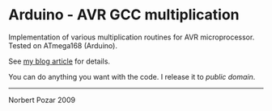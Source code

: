 # Arduino - AVR GCC multiplication

Implementation of various multiplication routines for AVR microprocessor. Tested on ATmega168 (Arduino).

See [my blog article](http://mekonik.wordpress.com/2009/03/18/arduino-avr-gcc-multiplication/) for details.

You can do anything you want with the code. I release it to *public domain*.

---

Norbert Pozar 2009